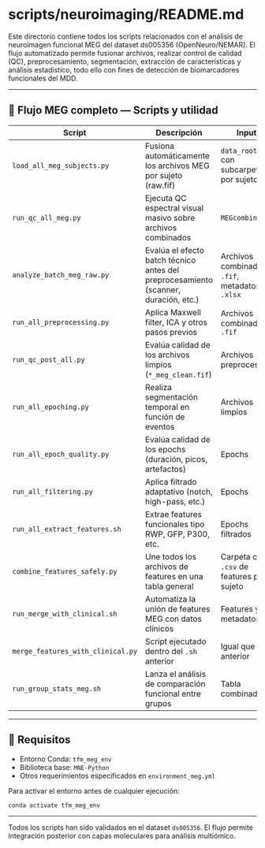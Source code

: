 # scripts/neuroimaging/README.md

Este directorio contiene todos los scripts relacionados con el análisis de neuroimagen funcional MEG del dataset ds005356 (OpenNeuro/NEMAR). El flujo automatizado permite fusionar archivos, realizar control de calidad (QC), preprocesamiento, segmentación, extracción de características y análisis estadístico, todo ello con fines de detección de biomarcadores funcionales del MDD.

---

## 🧪 Flujo MEG completo — Scripts y utilidad

| Script                            | Descripción                                                                         | Inputs                                        | Outputs                                                | Ejemplo de uso                                                                        |
| --------------------------------- | ----------------------------------------------------------------------------------- | --------------------------------------------- | ------------------------------------------------------ | ------------------------------------------------------------------------------------- |
| `load_all_meg_subjects.py`        | Fusiona automáticamente los archivos MEG por sujeto (raw\.fif)                      | `data_root/` con subcarpetas por sujeto       | Archivos combinados en `MEGcombined/` y resumen `.csv` | `python load_all_meg_subjects.py --data_root data/neuroimaging/ds005356`              |
| `run_qc_all_meg.py`               | Ejecuta QC espectral visual masivo sobre archivos combinados                        | `MEGcombined/`                                | `qc_pre_filtering/` con imágenes PSD por sujeto        | `python run_qc_all_meg.py --input_dir ... --output_dir ...`                           |
| `analyze_batch_meg_raw.py`        | Evalúa el efecto batch técnico antes del preprocesamiento (scanner, duración, etc.) | Archivos combinados `.fif`, metadatos `.xlsx` | Gráficos PCA, dendrogramas, logs en `analysis_batch/`  | `python analyze_batch_meg_raw.py --data_dir ... --metadata_file ... --output_dir ...` |
| `run_all_preprocessing.py`        | Aplica Maxwell filter, ICA y otros pasos previos                                    | Archivos combinados `.fif`                    | Archivos `*_meg_clean.fif` por sujeto                  | `python run_all_preprocessing.py`                                                     |
| `run_qc_post_all.py`              | Evalúa calidad de los archivos limpios (`*_meg_clean.fif`)                          | Archivos preprocesados                        | `qc_post_summary.csv`, figuras PSD                     | `python run_qc_post_all.py`                                                           |
| `run_all_epoching.py`             | Realiza segmentación temporal en función de eventos                                 | Archivos limpios                              | Archivos `.fif` epocados (`*_epo.fif`)                 | `python run_all_epoching.py`                                                          |
| `run_all_epoch_quality.py`        | Evalúa calidad de los epochs (duración, picos, artefactos)                          | Epochs                                        | Métricas por sujeto en `.csv`                          | `python run_all_epoch_quality.py`                                                     |
| `run_all_filtering.py`            | Aplica filtrado adaptativo (notch, high-pass, etc.)                                 | Epochs                                        | Epochs filtrados                                       | `python run_all_filtering.py`                                                         |
| `run_all_extract_features.sh`     | Extrae features funcionales tipo RWP, GFP, P300, etc.                               | Epochs filtrados                              | Archivos `.csv` por sujeto con features                | `bash run_all_extract_features.sh`                                                    |
| `combine_features_safely.py`      | Une todos los archivos de features en una tabla general                             | Carpeta con `.csv` de features por sujeto     | `features_all_subjects.csv`                            | `python combine_features_safely.py --input_dir ... --output_file ...`                 |
| `run_merge_with_clinical.sh`      | Automatiza la unión de features MEG con datos clínicos                              | Features y metadatos                          | Tabla final para análisis grupal                       | `bash run_merge_with_clinical.sh`                                                     |
| `merge_features_with_clinical.py` | Script ejecutado dentro del `.sh` anterior                                          | Igual que anterior                            | Igual que anterior                                     | -                                                                                     |
| `run_group_stats_meg.sh`          | Lanza el análisis de comparación funcional entre grupos                             | Tabla combinada                               | Resultados estadísticos, gráficas, logs                | `bash run_group_stats_meg.sh`                                                         |

---

## 🔧 Requisitos

* Entorno Conda: `tfm_meg_env`
* Biblioteca base: `MNE-Python`
* Otros requerimientos especificados en `environment_meg.yml`

Para activar el entorno antes de cualquier ejecución:

```bash
conda activate tfm_meg_env
```

---

Todos los scripts han sido validados en el dataset `ds005356`. El flujo permite integración posterior con capas moleculares para análisis multiómico.
